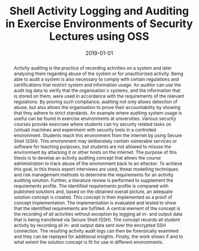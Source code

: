 ---
abstract: Activity auditing is the practice of recording activities on a system and
  later analysing them regarding abuse of the system or for unauthorized activity.
  Being able to audit a system is also necessary to comply with certain regulations
  and certifications that restrict system and information usage. An auditor can use
  the audit log data to verify that the organisation´s systems, and the information
  that is stored on them, were used in accordance with the requirements of the relevant
  regulations. By proving such compliance, auditing not only allows detection of abuse,
  but also allows the organisation to prove their accountability by showing that they
  adhere to strict standards. An example where auditing system usage is useful can
  be found in exercise environments at universities. Various security courses provide
  exercises where students can try security related tasks on (virtual) machines and
  experiment with security tools in a controlled environment. Students reach this
  environment from the internet by using Secure Shell (SSH). This environment may
  deliberately contain vulnerable services or software for teaching purposes, but
  students are not allowed to misuse the environment by attacking it or other hosts
  on the internet. The purpose of this thesis is to develop an activity auditing concept
  that allows the course administration to track abuse of the environment back to
  an attacker. To achieve this goal, in this thesis expert interviews are used, threat
  modelling techniques and risk management methods to determine the requirements for
  an activity auditing solution. Further, a literature review is performed to supplement
  the requirements profile. The identified requirements profile is compared with published
  solutions and, based on the obtained overall picture, an adequate solution concept
  is created. This concept is then implemented as a proof of concept implementation.
  The implementation is evaluated and tested to show that the identified requirements
  are fulfilled. A central element of the concept is the recording of all activities
  without exception by logging all in- and output data that is being transfered via
  Secure Shell (SSH). The concept records all student activity by recording all in-
  and output data sent over the encrypted SSH connection. The resulting activity audit
  logs can then be forensically examined and they can be replayed for additional insights.
  Finally, the work shows if and to what extent the solution concept is fit for use
  in different environments.
authors:
- Florian Pritz
date: '2019-01-01'
featured: false
links:
- name: Publik
  url: https://publik.tuwien.ac.at/showentry.php?ID=287286&lang=1
publication_types:
- '7'
publishDate: '2019-01-01'
title: Shell Activity Logging and Auditing in Exercise Environments of Security Lectures
  using OSS
url_pdf: ''
---